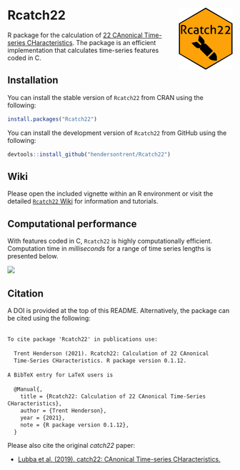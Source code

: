 
# Rcatch22 <img src="man/figures/logo.png" align="right" width="120" />

R package for the calculation of [22 CAnonical Time-series
CHaracteristics](https://github.com/chlubba/catch22). The package is an
efficient implementation that calculates time-series features coded in
C.

## Installation

You can install the stable version of `Rcatch22` from CRAN using the
following:

``` r
install.packages("Rcatch22")
```

You can install the development version of `Rcatch22` from GitHub using
the following:

``` r
devtools::install_github("hendersontrent/Rcatch22")
```

## Wiki

Please open the included vignette within an R environment or visit the
detailed [`Rcatch22`
Wiki](https://github.com/hendersontrent/Rcatch22/wiki/) for information
and tutorials.

## Computational performance

With features coded in C, `Rcatch22` is highly computationally
efficient. Computation time in *milliseconds* for a range of time series
lengths is presented below.

![](README_files/figure-gfm/unnamed-chunk-5-1.png)<!-- -->

## Citation

A DOI is provided at the top of this README. Alternatively, the package
can be cited using the following:

``` 

To cite package 'Rcatch22' in publications use:

  Trent Henderson (2021). Rcatch22: Calculation of 22 CAnonical
  Time-Series CHaracteristics. R package version 0.1.12.

A BibTeX entry for LaTeX users is

  @Manual{,
    title = {Rcatch22: Calculation of 22 CAnonical Time-Series CHaracteristics},
    author = {Trent Henderson},
    year = {2021},
    note = {R package version 0.1.12},
  }
```

Please also cite the original *catch22* paper:

  - [Lubba et al. (2019). catch22: CAnonical Time-series
    CHaracteristics.](https://link.springer.com/article/10.1007/s10618-019-00647-x/)
